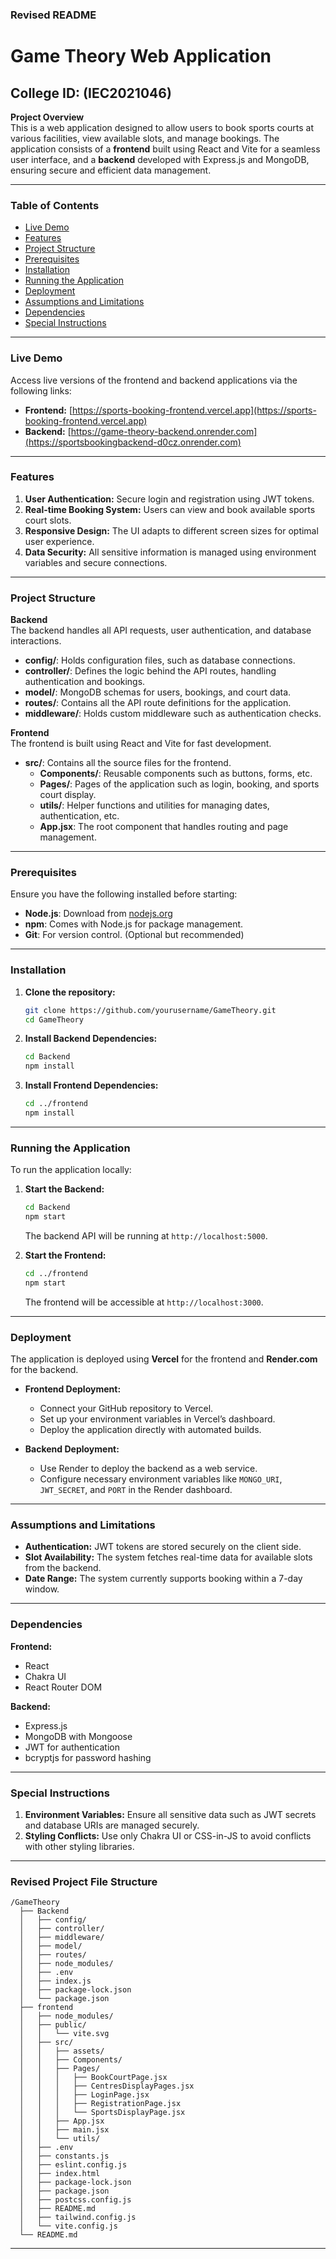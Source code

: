 

### Revised README

# Game Theory Web Application

**College ID:** (IEC2021046)
---

**Project Overview**  
This is a web application designed to allow users to book sports courts at various facilities, view available slots, and manage bookings. The application consists of a **frontend** built using React and Vite for a seamless user interface, and a **backend** developed with Express.js and MongoDB, ensuring secure and efficient data management.

---

### Table of Contents

- [Live Demo](#live-demo)
- [Features](#features)
- [Project Structure](#project-structure)
- [Prerequisites](#prerequisites)
- [Installation](#installation)
- [Running the Application](#running-the-application)
- [Deployment](#deployment)
- [Assumptions and Limitations](#assumptions-and-limitations)
- [Dependencies](#dependencies)
- [Special Instructions](#special-instructions)

---

### Live Demo

Access live versions of the frontend and backend applications via the following links:

- **Frontend:** [https://sports-booking-frontend.vercel.app](https://sports-booking-frontend.vercel.app)
- **Backend:** [https://game-theory-backend.onrender.com](https://sportsbookingbackend-d0cz.onrender.com)

---

### Features

1. **User Authentication:** Secure login and registration using JWT tokens.
2. **Real-time Booking System:** Users can view and book available sports court slots.
3. **Responsive Design:** The UI adapts to different screen sizes for optimal user experience.
4. **Data Security:** All sensitive information is managed using environment variables and secure connections.

---

### Project Structure

**Backend**  
The backend handles all API requests, user authentication, and database interactions.

- **config/**: Holds configuration files, such as database connections.
- **controller/**: Defines the logic behind the API routes, handling authentication and bookings.
- **model/**: MongoDB schemas for users, bookings, and court data.
- **routes/**: Contains all the API route definitions for the application.
- **middleware/**: Holds custom middleware such as authentication checks.

**Frontend**  
The frontend is built using React and Vite for fast development.

- **src/**: Contains all the source files for the frontend.
  - **Components/**: Reusable components such as buttons, forms, etc.
  - **Pages/**: Pages of the application such as login, booking, and sports court display.
  - **utils/**: Helper functions and utilities for managing dates, authentication, etc.
  - **App.jsx**: The root component that handles routing and page management.

---

### Prerequisites

Ensure you have the following installed before starting:

- **Node.js**: Download from [nodejs.org](https://nodejs.org)
- **npm**: Comes with Node.js for package management.
- **Git**: For version control. (Optional but recommended)

---

### Installation

1. **Clone the repository:**

   ```bash
   git clone https://github.com/yourusername/GameTheory.git
   cd GameTheory
   ```

2. **Install Backend Dependencies:**

   ```bash
   cd Backend
   npm install
   ```

3. **Install Frontend Dependencies:**

   ```bash
   cd ../frontend
   npm install
   ```

---

### Running the Application

To run the application locally:

1. **Start the Backend:**

   ```bash
   cd Backend
   npm start
   ```

   The backend API will be running at `http://localhost:5000`.

2. **Start the Frontend:**

   ```bash
   cd ../frontend
   npm start
   ```

   The frontend will be accessible at `http://localhost:3000`.

---

### Deployment

The application is deployed using **Vercel** for the frontend and **Render.com** for the backend.

- **Frontend Deployment:**
  - Connect your GitHub repository to Vercel.
  - Set up your environment variables in Vercel’s dashboard.
  - Deploy the application directly with automated builds.

- **Backend Deployment:**
  - Use Render to deploy the backend as a web service.
  - Configure necessary environment variables like `MONGO_URI`, `JWT_SECRET`, and `PORT` in the Render dashboard.

---

### Assumptions and Limitations

- **Authentication:** JWT tokens are stored securely on the client side.
- **Slot Availability:** The system fetches real-time data for available slots from the backend.
- **Date Range:** The system currently supports booking within a 7-day window.

---

### Dependencies

**Frontend:**
- React
- Chakra UI
- React Router DOM

**Backend:**
- Express.js
- MongoDB with Mongoose
- JWT for authentication
- bcryptjs for password hashing

---

### Special Instructions

1. **Environment Variables:** Ensure all sensitive data such as JWT secrets and database URIs are managed securely.
2. **Styling Conflicts:** Use only Chakra UI or CSS-in-JS to avoid conflicts with other styling libraries.

---
### Revised Project File Structure

```
/GameTheory
  ├── Backend
  │   ├── config/
  │   ├── controller/
  │   ├── middleware/
  │   ├── model/
  │   ├── routes/
  │   ├── node_modules/
  │   ├── .env
  │   ├── index.js
  │   ├── package-lock.json
  │   └── package.json
  ├── frontend
  │   ├── node_modules/
  │   ├── public/
  │   │   └── vite.svg
  │   ├── src/
  │   │   ├── assets/
  │   │   ├── Components/
  │   │   ├── Pages/
  │   │   │   ├── BookCourtPage.jsx
  │   │   │   ├── CentresDisplayPages.jsx
  │   │   │   ├── LoginPage.jsx
  │   │   │   ├── RegistrationPage.jsx
  │   │   │   └── SportsDisplayPage.jsx
  │   │   ├── App.jsx
  │   │   ├── main.jsx
  │   │   └── utils/
  │   ├── .env
  │   ├── constants.js
  │   ├── eslint.config.js
  │   ├── index.html
  │   ├── package-lock.json
  │   ├── package.json
  │   ├── postcss.config.js
  │   ├── README.md
  │   ├── tailwind.config.js
  │   └── vite.config.js
  └── README.md
```

---
